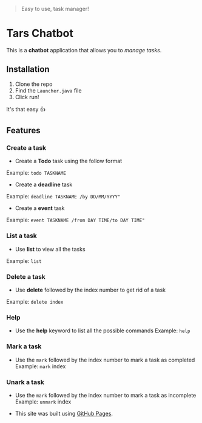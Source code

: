 > Easy to use, task manager!

# Tars Chatbot

This is a **chatbot** application that allows you to _manage tasks_.

  ## Installation

1. Clone the repo
2. Find the `Launcher.java` file
3. Click run!

It's that easy :+1:


## Features
### Create a task

- Create a **Todo** task using the follow format

Example: `todo TASKNAME`

- Create a **deadline** task

Example: `deadline TASKNAME /by DD/MM/YYYY"`

- Create a **event** task

Example: `event TASKNAME /from DAY TIME/to DAY TIME"`

### List a task

- Use **list** to view all the tasks

Example: `list`

### Delete a task
- Use **delete** followed by the index number to get rid of a task

Example: `delete index`

### Help

- Use the **help** keyword to list all the possible commands
Example: `help`

### Mark a task

- Use the `mark` followed by the index number to mark a task as completed
Example: `mark` index

### Unark a task

- Use the `mark` followed by the index number to mark a task as incomplete
  Example: `unmark` index


- This site was built using [GitHub Pages](https://pages.github.com/).

